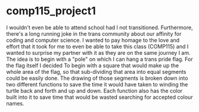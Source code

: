 # comp115_project1

I wouldn't even be able to attend school had I not transitioned. Furthermore, there's a long running joke in the trans community about our affinity for coding and computer science. I wanted to pay homage to the love and effort that it took for me to even be able to take this class (COMP115) and I wanted to surprise my partner with it as they are on the same journey I am. The idea is to begin with a "pole" on which I can hang a trans pride flag. For the flag itself I decided To begin with a square that would make up the whole area of the flag, so that sub-dividing that area into equal segments could be easily done. The drawing of those segments is broken down into two different functions to save the time it would have taken to winding the turtle back and forth and up and down. Each function also has the color built into it to save time that would be wasted searching for accepted colour names.
